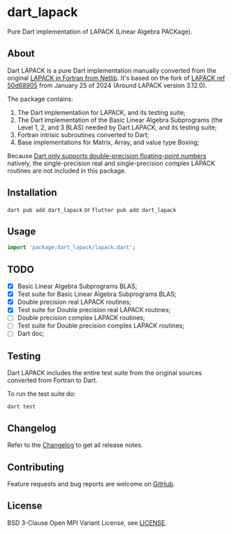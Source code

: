 # dart_lapack

Pure Dart implementation of LAPACK (Linear Algebra PACKage).

## About

Dart LAPACK is a pure Dart implementation manually converted from the original
[LAPACK in Fortran from Netlib](https://github.com/Reference-LAPACK/lapack).
It's based on the fork of [LAPACK ref 50d68905](https://github.com/Reference-LAPACK/lapack/commits/50d689057af506e256243ff521641454b241a43b)
from January 25 of 2024 (Around LAPACK version 3.12.0).

The package contains:

1. The Dart implementation for LAPACK, and its testing suite;
2. The Dart implementation of the Basic Linear Algebra Subprograms (the Level 1,
   2, and 3 BLAS) needed by Dart LAPACK, and its testing suite;
3. Fortran intrisic subroutines converted to Dart;
4. Base implementations for Matrix, Array, and value type Boxing;

Because [Dart only supports double-precision floating-point numbers](https://dart.dev/guides/language/numbers)
natively, the single-precision real and single-precision complex LAPACK routines
are not included in this package.

## Installation

`dart pub add dart_lapack` or `flutter pub add dart_lapack`

## Usage

```dart
import 'package:dart_lapack/lapack.dart';
```

## TODO

- [x] Basic Linear Algebra Subprograms BLAS;
- [x] Test suite for Basic Linear Algebra Subprograms BLAS;
- [x] Double precision real LAPACK routines;
- [x] Test suite for Double precision real LAPACK routines;
- [ ] Double precision complex LAPACK routines;
- [ ] Test suite for Double precision complex LAPACK routines;
- [ ] Dart doc;

## Testing

Dart LAPACK includes the entire test suite from the original sources converted
from Fortran to Dart.

To run the test suite do:

```shell
dart test
```

## Changelog

Refer to the [Changelog](https://github.com/lepsch/dart_lapack/blob/main/CHANGELOG.md) to get all release notes.

## Contributing

Feature requests and bug reports are welcome on
[GitHub](https://github.com/lepsch/dart_lapack/issues).

## License

BSD 3-Clause Open MPI Variant License, see [LICENSE](https://github.com/lepsch/dart_lapack/blob/main/LICENSE).
